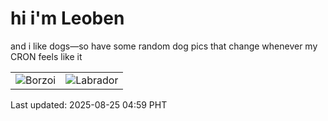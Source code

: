 # hi i'm Leoben

and i like dogs—so have some random dog pics that change whenever my CRON feels like it

|  |  |
|--------|----------|
| ![Borzoi](https://random-dog-vercel.vercel.app/api/random-borzoi?v=1756069172) | ![Labrador](https://random-dog-vercel.vercel.app/api/random-labrador?v=1756069172) |

Last updated: 2025-08-25 04:59 PHT
